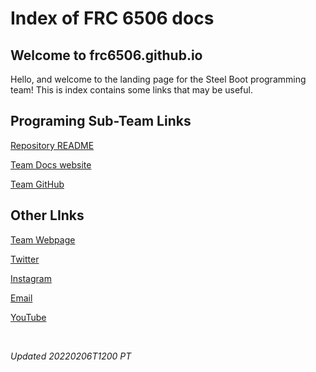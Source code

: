 # Index of FRC 6506 docs

## Welcome to frc6506.github.io

Hello, and welcome to the landing page for the Steel Boot programming team!  This is index contains some links that may be useful.

## Programing Sub-Team Links

[Repository README](https://github.com/frc6506/frc6506.github.io/blob/main/README.md)

[Team Docs website](https://frc6506.github.io/docs)

[Team GitHub](https://github.com/orgs/frc6506)

## Other LInks

[Team Webpage](https://steelboot.weebly.com/)

[Twitter](https://twitter.com/FRC6506)

[Instagram](https://www.instagram.com/frcteam6506/)

[Email](FRCteam6506@gmail.com)

[YouTube](https://www.youtube.com/channel/UCAoZ07GCdY7k6SkPM58Gm-A)

<br>

_Updated 20220206T1200 PT_

